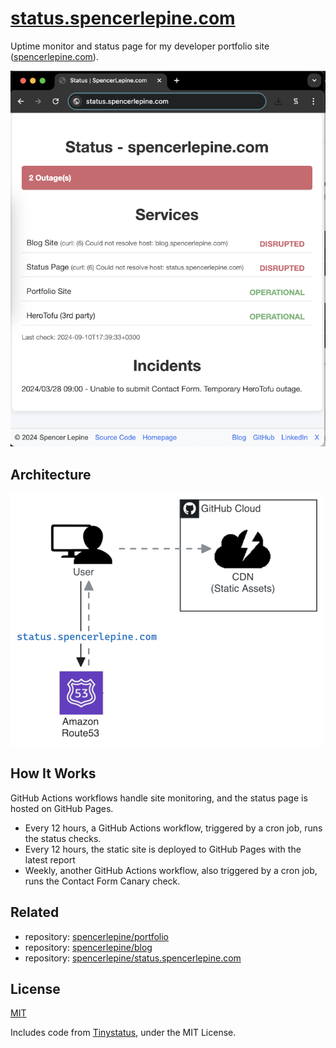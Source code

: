 # [status.spencerlepine.com](https://status.spencerlepine.com)

Uptime monitor and status page for my developer portfolio site ([spencerlepine.com](https://spencerlepine.com)).

![Status page Screenshot](./.github/status-site-screenshot.png)

## Architecture

<img alt="Status page architecture" src="./.github/status-page-architecture.png" width="500px" />

## How It Works

GitHub Actions workflows handle site monitoring, and the status page is hosted on GitHub Pages.

- Every 12 hours, a GitHub Actions workflow, triggered by a cron job, runs the status checks.
- Every 12 hours, the static site is deployed to GitHub Pages with the latest report
- Weekly, another GitHub Actions workflow, also triggered by a cron job, runs the Contact Form Canary check.

## Related

- repository: [spencerlepine/portfolio](https://github.com/spencerlepine/portfolio)
- repository: [spencerlepine/blog](https://github.com/spencerlepine/blog)
- repository: [spencerlepine/status.spencerlepine.com](https://github.com/spencerlepine/status.spencerlepine.com)

## License

[MIT](./LICENSE)

Includes code from [Tinystatus](https://github.com/username/tinystatus), under the MIT License.
